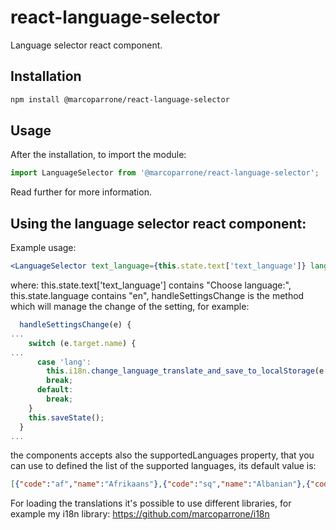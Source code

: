 # react-language-selector
Language selector react component.

## Installation

```sh
npm install @marcoparrone/react-language-selector
```

## Usage

After the installation, to import the module:

```js
import LanguageSelector from '@marcoparrone/react-language-selector';
```

Read further for more information.

## Using the language selector react component:

Example usage:

```jsx
<LanguageSelector text_language={this.state.text['text_language']} language={this.state.language} handleSettingsChange={this.handleSettingsChange} />
```

where: this.state.text['text_language'] contains "Choose language:", this.state.language contains "en", handleSettingsChange is the method which will manage the change of the setting, for example:

```js
  handleSettingsChange(e) {
...
    switch (e.target.name) {
...
      case 'lang':
        this.i18n.change_language_translate_and_save_to_localStorage(e.target.value);
        break;
      default:
        break;
    }
    this.saveState();
  }
...
```

the components accepts also the supportedLanguages property, that you can use to defined the list of the supported languages, its default value is:

```json
[{"code":"af","name":"Afrikaans"},{"code":"sq","name":"Albanian"},{"code":"am","name":"Amharic"},{"code":"ar","name":"Arabic"},{"code":"hy","name":"Armenian"},{"code":"az","name":"Azerbaijani"},{"code":"eu","name":"Basque"},{"code":"be","name":"Belarusian"},{"code":"bn","name":"Bengali"},{"code":"bs","name":"Bosnian"},{"code":"bg","name":"Bulgarian"},{"code":"ca","name":"Catalan"},{"code":"ceb","name":"Cebuano"},{"code":"ny","name":"Chichewa"},{"code":"zh-CN","name":"Chinese (Simplified)"},{"code":"zh-TW","name":"Chinese (Traditional)"},{"code":"zh","name":"Chinese (Simplified)"},{"code":"co","name":"Corsican"},{"code":"hr","name":"Croatian"},{"code":"cs","name":"Czech"},{"code":"da","name":"Danish"},{"code":"nl","name":"Dutch"},{"code":"en","name":"English"},{"code":"eo","name":"Esperanto"},{"code":"et","name":"Estonian"},{"code":"tl","name":"Filipino"},{"code":"fi","name":"Finnish"},{"code":"fr","name":"French"},{"code":"fy","name":"Frisian"},{"code":"gl","name":"Galician"},{"code":"ka","name":"Georgian"},{"code":"de","name":"German"},{"code":"el","name":"Greek"},{"code":"gu","name":"Gujarati"},{"code":"ht","name":"Haitian Creole"},{"code":"ha","name":"Hausa"},{"code":"haw","name":"Hawaiian"},{"code":"iw","name":"Hebrew"},{"code":"he","name":"Hebrew"},{"code":"hi","name":"Hindi"},{"code":"hmn","name":"Hmong"},{"code":"hu","name":"Hungarian"},{"code":"is","name":"Icelandic"},{"code":"ig","name":"Igbo"},{"code":"id","name":"Indonesian"},{"code":"ga","name":"Irish"},{"code":"it","name":"Italian"},{"code":"ja","name":"Japanese"},{"code":"jw","name":"Javanese"},{"code":"kn","name":"Kannada"},{"code":"kk","name":"Kazakh"},{"code":"km","name":"Khmer"},{"code":"rw","name":"Kinyarwanda"},{"code":"ko","name":"Korean"},{"code":"ku","name":"Kurdish (Kurmanji)"},{"code":"ky","name":"Kyrgyz"},{"code":"lo","name":"Lao"},{"code":"la","name":"Latin"},{"code":"lv","name":"Latvian"},{"code":"lt","name":"Lithuanian"},{"code":"lb","name":"Luxembourgish"},{"code":"mk","name":"Macedonian"},{"code":"mg","name":"Malagasy"},{"code":"ms","name":"Malay"},{"code":"ml","name":"Malayalam"},{"code":"mt","name":"Maltese"},{"code":"mi","name":"Maori"},{"code":"mr","name":"Marathi"},{"code":"mn","name":"Mongolian"},{"code":"my","name":"Myanmar (Burmese)"},{"code":"ne","name":"Nepali"},{"code":"no","name":"Norwegian"},{"code":"or","name":"Odia (Oriya)"},{"code":"ps","name":"Pashto"},{"code":"fa","name":"Persian"},{"code":"pl","name":"Polish"},{"code":"pt","name":"Portuguese"},{"code":"pa","name":"Punjabi"},{"code":"ro","name":"Romanian"},{"code":"ru","name":"Russian"},{"code":"sm","name":"Samoan"},{"code":"gd","name":"Scots Gaelic"},{"code":"sr","name":"Serbian"},{"code":"st","name":"Sesotho"},{"code":"sn","name":"Shona"},{"code":"sd","name":"Sindhi"},{"code":"si","name":"Sinhala"},{"code":"sk","name":"Slovak"},{"code":"sl","name":"Slovenian"},{"code":"so","name":"Somali"},{"code":"es","name":"Spanish"},{"code":"su","name":"Sundanese"},{"code":"sw","name":"Swahili"},{"code":"sv","name":"Swedish"},{"code":"tg","name":"Tajik"},{"code":"ta","name":"Tamil"},{"code":"tt","name":"Tatar"},{"code":"te","name":"Telugu"},{"code":"th","name":"Thai"},{"code":"tr","name":"Turkish"},{"code":"tk","name":"Turkmen"},{"code":"uk","name":"Ukrainian"},{"code":"ur","name":"Urdu"},{"code":"ug","name":"Uyghur"},{"code":"uz","name":"Uzbek"},{"code":"vi","name":"Vietnamese"},{"code":"cy","name":"Welsh"},{"code":"xh","name":"Xhosa"},{"code":"yi","name":"Yiddish"},{"code":"yo","name":"Yoruba"},{"code":"zu","name":"Zulu"}]
```

For loading the translations it's possible to use different libraries, for example my i18n library: https://github.com/marcoparrone/i18n

